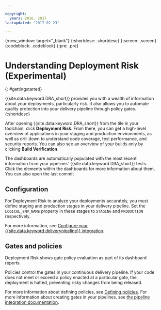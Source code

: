 ```yaml
---

copyright:
  years: 2016, 2017
lastupdated: "2017-02-23"

---
```


{:new_window: target="_blank"}
{:shortdesc: .shortdesc}
{:screen: .screen}
{:codeblock: .codeblock}
{:pre: .pre}

# Understanding Deployment Risk (Experimental)
{: #gettingstarted}

{{site.data.keyword.DRA_short}} provides you with a wealth of information about your deployments, particularly risk. It also allows you to automate quality protection into your delivery pipeline through policy gates. 
{:shortdesc}

After opening {{site.data.keyword.DRA_short}} from the tile in your toolchain, click **Deployment Risk**. From there, you can get a high-level overview of applications in your staging and production environments, as well as drill down to understand code coverage, test performance, and security reports. You can also see an overview of your builds only by clicking **Build Verification**. 

The dashboards are automatically populated with the most recent information from your pipelines' {{site.data.keyword.DRA_short}} tests. Click the elements within the dashboards for more information about them. You can also open the last commit 

## Configuration 

For Deployment Risk to analyze your deployments accurately, you must define staging and production stages in your delivery pipeline. Set the `LOGICAL_ENV_NAME` property in these stages to `STAGING` and `PRODUCTION` respectively. 

For more information, see [Configure your {{site.data.keyword.deliverypipeline}} integration](/docs/services/DevOpsInsights/pipeline_integration.html).

## Gates and policies

Deployment Risk shows gate policy evaluation as part of its dashboard reports. 

Policies control the gates in your continuous delivery pipeline. If your code does not meet or exceed a policy enacted at a particular gate, the deployment is halted, preventing risky changes from being released.

For more information about defining policies, see [Defining policies](/docs/services/DevOpsInsights/create_criteria.html). For more information about creating gates in your pipelines, see [the pipeline integration documentation](/docs/services/DevOpsInsights/create_criteria.html).
